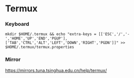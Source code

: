 # Termux

### Keyboard

```vim
mkdir $HOME/.termux && echo "extra-keys = [['ESC','/','-','HOME','UP','END','PGUP'],['TAB','CTRL','ALT','LEFT','DOWN','RIGHT','PGDN']]" >> $HOME/.termux/termux.properties
```

### Mirror

https://mirrors.tuna.tsinghua.edu.cn/help/termux/
